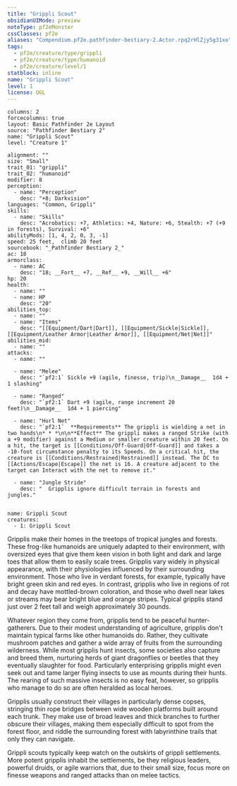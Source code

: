 ```yaml
---
title: "Grippli Scout"
obsidianUIMode: preview
noteType: pf2eMonster
cssClasses: pf2e
aliases: "Compendium.pf2e.pathfinder-bestiary-2.Actor.rpq2rHlZjy5g31xo" 
tags:
  - pf2e/creature/type/grippli
  - pf2e/creature/type/humanoid
  - pf2e/creature/level/1
statblock: inline
name: "Grippli Scout"
level: 1
license: OGL
---
```


```statblock
columns: 2
forcecolumns: true
layout: Basic Pathfinder 2e Layout
source: "Pathfinder Bestiary 2"
name: "Grippli Scout"
level: "Creature 1"

alignment: ""
size: "Small"
trait_01: "grippli"
trait_02: "humanoid"
modifier: 8
perception:
  - name: "Perception"
    desc: "+8; Darkvision"
languages: "Common, Grippli"
skills:
  - name: "Skills"
    desc: "Acrobatics: +7, Athletics: +4, Nature: +6, Stealth: +7 (+9 in forests), Survival: +6"
abilityMods: [1, 4, 2, 0, 3, -1]
speed: 25 feet,  climb 20 feet
sourcebook: "_Pathfinder Bestiary 2_"
ac: 18
armorclass:
  - name: AC
    desc: "18; __Fort__ +7, __Ref__ +9, __Will__ +6"
hp: 20
health:
  - name: ""
  - name: HP
    desc: "20"
abilities_top:
  - name: ""
  - name: "Items"
    desc: "[[Equipment/Dart|Dart]], [[Equipment/Sickle|Sickle]], [[Equipment/Leather Armor|Leather Armor]], [[Equipment/Net|Net]]"
abilities_mid:
  - name: ""
attacks:
  - name: ""

  - name: "Melee"
    desc: "`pf2:1` Sickle +9 (agile, finesse, trip)\n__Damage__  1d4 + 1 slashing"

  - name: "Ranged"
    desc: "`pf2:1` Dart +9 (agile, range increment 20 feet)\n__Damage__  1d4 + 1 piercing"

  - name: "Hurl Net"
    desc: "`pf2:1`  **Requirements** The grippli is wielding a net in two hands\n* * *\n\n**Effect** The grippli makes a ranged Strike (with a +9 modifier) against a Medium or smaller creature within 20 feet. On a hit, the target is [[Conditions/Off-Guard|Off-Guard]] and takes a -10-foot circumstance penalty to its Speeds. On a critical hit, the creature is [[Conditions/Restrained|Restrained]] instead. The DC to [[Actions/Escape|Escape]] the net is 16. A creature adjacent to the target can Interact with the net to remove it."

  - name: "Jungle Stride"
    desc: "  Gripplis ignore difficult terrain in forests and jungles."
 
```

```encounter-table
name: Grippli Scout
creatures:
  - 1: Grippli Scout
```



Gripplis make their homes in the treetops of tropical jungles and forests. These frog-like humanoids are uniquely adapted to their environment, with oversized eyes that give them keen vision in both light and dark and large toes that allow them to easily scale trees. Gripplis vary widely in physical appearance, with their physiologies influenced by their surrounding environment. Those who live in verdant forests, for example, typically have bright green skin and red eyes. In contrast, gripplis who live in regions of rot and decay have mottled-brown coloration, and those who dwell near lakes or streams may bear bright blue and orange stripes. Typical gripplis stand just over 2 feet tall and weigh approximately 30 pounds.

Whatever region they come from, gripplis tend to be peaceful hunter-gatherers. Due to their modest understanding of agriculture, gripplis don't maintain typical farms like other humanoids do. Rather, they cultivate mushroom patches and gather a wide array of fruits from the surrounding wilderness. While most gripplis hunt insects, some societies also capture and breed them, nurturing herds of giant dragonflies or beetles that they eventually slaughter for food. Particularly enterprising gripplis might even seek out and tame larger flying insects to use as mounts during their hunts. The rearing of such massive insects is no easy feat, however, so gripplis who manage to do so are often heralded as local heroes.

Gripplis usually construct their villages in particularly dense copses, stringing thin rope bridges between wide wooden platforms built around each trunk. They make use of broad leaves and thick branches to further obscure their villages, making them especially difficult to spot from the forest floor, and riddle the surrounding forest with labyrinthine trails that only they can navigate.

Grippli scouts typically keep watch on the outskirts of grippli settlements. More potent gripplis inhabit the settlements, be they religious leaders, powerful druids, or agile warriors that, due to their small size, focus more on finesse weapons and ranged attacks than on melee tactics.

